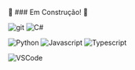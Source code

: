 :construction: ### Em Construção! :construction:

![git](https://shields.io/badge/Git-Nivel--Basico-f14e32?logo=git&style=for-the-badge) 
![C#](https://shields.io/badge/CSharp-Nivel--Basico-blueviolet?logo=csharp&style=for-the-badge)

![Python](https://shields.io/badge/Python-Planejamento-306998?logo=python&style=for-the-badge)
![Javascript](https://shields.io/badge/Javascript-Planejamento-F0DB4F?logo=javascript&style=for-the-badge)
![Typescript](https://shields.io/badge/Typescript-Planejamento-3178C6?logo=typescript&style=for-the-badge)

![VSCode](https://shields.io/badge/VSCode-Basico-blue?logo=visualstudiocode&style=for-the-badge)
<!--
**sidneibrianti/sidneibrianti** is a ✨ _special_ ✨ repository because its `README.md` (this file) appears on your GitHub profile.

Here are some ideas to get you started:

- 🔭 I’m currently working on ...
- 🌱 I’m currently learning ...
- 👯 I’m looking to collaborate on ...
- 🤔 I’m looking for help with ...
- 💬 Ask me about ...
- 📫 How to reach me: ...
- 😄 Pronouns: ...
- ⚡ Fun fact: ...
-->

